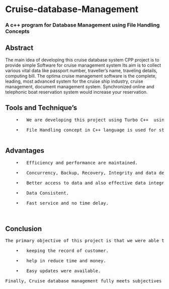 # Cruise-database-Management 
### A c++ program for Database Management using File Handling Concepts
## Abstract
The main idea of developing this cruise database system CPP project is to provide simple Software for cruise management system
Its aim is to collect various vital data like passport number, traveller’s name, traveling details, computing bill.
The optima cruise management software is the complete, leading, most advanced system for the cruise ship industry, cruise management, document management system. Synchronized online and telephonic boat reservation system would increase your reservation.
## Tools and Technique’s
<pre>
    •	We are developing this project using Turbo C++  using Data file handling to manage the data.<br />
    •	File Handling concept in C++ language is used for storing the data permanently in computer. Using file handling we can store our data in Secondary memory (Hard disk).<br />
</pre>
## Advantages
<pre>
    •	Efficiency and performance are maintained. <br />
    •	Concurrency, Backup, Recovery, Integrity and data description is the basic purpose for using the database.<br />
    •	Better access to data and also effective data integration.<br />
    •	Data Consistent.<br />
    •	Fast service and no time delay.<br />
 </pre>
## Conclusion
<pre>
The primary objective of this project is that we were able to solve the problems which was related to database, the system is operated at high level  of efficiency for :<br />
    •	keeping the record of customer.<br />
    •	help in reduce time and money.<br />
    •	Easy updates were available.<br />
Finally, Cruise database management fully meets subjectives and objectives of the system which has been developed. The system has reached a steady state where all the bugs have been eliminated. 
</pre>
